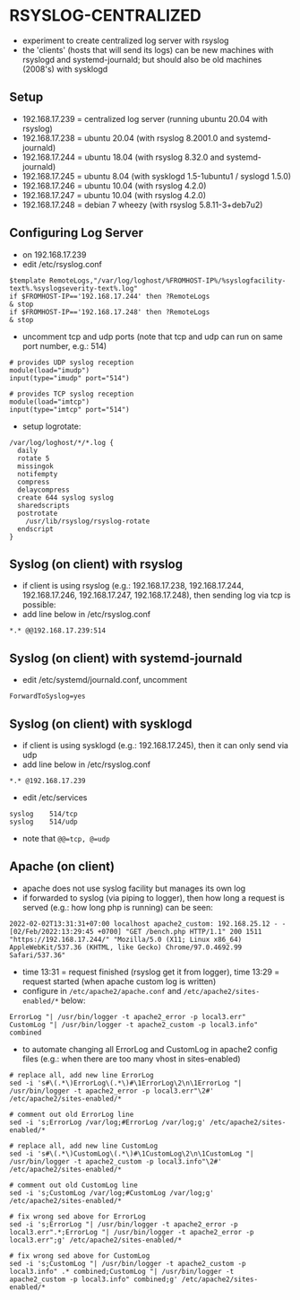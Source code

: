 # RSYSLOG-CENTRALIZED

- experiment to create centralized log server with rsyslog
- the 'clients' (hosts that will send its logs) can be new machines with rsyslogd and systemd-journald; but should also be old machines (2008's) with sysklogd

## Setup
- 192.168.17.239 = centralized log server (running ubuntu 20.04 with rsyslog)
- 192.168.17.238 = ubuntu 20.04 (with rsyslog 8.2001.0 and systemd-journald)
- 192.168.17.244 = ubuntu 18.04 (with rsyslog 8.32.0 and systemd-journald)
- 192.168.17.245 = ubuntu 8.04 (with sysklogd 1.5-1ubuntu1 / syslogd 1.5.0)
- 192.168.17.246 = ubuntu 10.04 (with rsyslog 4.2.0)
- 192.168.17.247 = ubuntu 10.04 (with rsyslog 4.2.0)
- 192.168.17.248 = debian 7 wheezy (with rsyslog 5.8.11-3+deb7u2)

## Configuring Log Server
- on 192.168.17.239
- edit /etc/rsyslog.conf
```
$template RemoteLogs,"/var/log/loghost/%FROMHOST-IP%/%syslogfacility-text%.%syslogseverity-text%.log"
if $FROMHOST-IP=='192.168.17.244' then ?RemoteLogs
& stop
if $FROMHOST-IP=='192.168.17.248' then ?RemoteLogs
& stop
```
- uncomment tcp and udp ports (note that tcp and udp can run on same port number, e.g.: 514)
```
# provides UDP syslog reception
module(load="imudp")
input(type="imudp" port="514")

# provides TCP syslog reception
module(load="imtcp")
input(type="imtcp" port="514")
```
- setup logrotate:
```
/var/log/loghost/*/*.log {
  daily
  rotate 5
  missingok
  notifempty
  compress
  delaycompress
  create 644 syslog syslog
  sharedscripts
  postrotate
    /usr/lib/rsyslog/rsyslog-rotate
  endscript
}
```

## Syslog (on client) with rsyslog
- if client is using rsyslog (e.g.: 192.168.17.238, 192.168.17.244, 192.168.17.246, 192.168.17.247, 192.168.17.248), then sending log via tcp is possible:
- add line below in /etc/rsyslog.conf
```
*.* @@192.168.17.239:514
```

## Syslog (on client) with systemd-journald
- edit /etc/systemd/journald.conf, uncomment
```
ForwardToSyslog=yes
```

## Syslog (on client) with sysklogd
- if client is using sysklogd (e.g.: 192.168.17.245), then it can only send via udp
- add line below in /etc/rsyslog.conf
```
*.* @192.168.17.239
```
- edit /etc/services
```
syslog    514/tcp
syslog    514/udp
```
- note that ```@@=tcp, @=udp```

## Apache (on client)
- apache does not use syslog facility but manages its own log
- if forwarded to syslog (via piping to logger), then how long a request is served (e.g.: how long php is running) can be seen:
```
2022-02-02T13:31:31+07:00 localhost apache2_custom: 192.168.25.12 - - [02/Feb/2022:13:29:45 +0700] "GET /bench.php HTTP/1.1" 200 1511 "https://192.168.17.244/" "Mozilla/5.0 (X11; Linux x86_64) AppleWebKit/537.36 (KHTML, like Gecko) Chrome/97.0.4692.99 Safari/537.36"
```
- time 13:31 = request finished (rsyslog get it from logger), time 13:29 = request started (when apache custom log is written)
- configure in ```/etc/apache2/apache.conf``` and ```/etc/apache2/sites-enabled/*``` below:
```
ErrorLog "| /usr/bin/logger -t apache2_error -p local3.err"
CustomLog "| /usr/bin/logger -t apache2_custom -p local3.info" combined
```

- to automate changing all ErrorLog and CustomLog in apache2 config files (e.g.: when there are too many vhost in sites-enabled)
```
# replace all, add new line ErrorLog
sed -i 's#\(.*\)ErrorLog\(.*\)#\1ErrorLog\2\n\1ErrorLog "| /usr/bin/logger -t apache2_error -p local3.err"\2#' /etc/apache2/sites-enabled/*

# comment out old ErrorLog line
sed -i 's;ErrorLog /var/log;#ErrorLog /var/log;g' /etc/apache2/sites-enabled/*

# replace all, add new line CustomLog
sed -i 's#\(.*\)CustomLog\(.*\)#\1CustomLog\2\n\1CustomLog "| /usr/bin/logger -t apache2_custom -p local3.info"\2#' /etc/apache2/sites-enabled/*

# comment out old CustomLog line
sed -i 's;CustomLog /var/log;#CustomLog /var/log;g' /etc/apache2/sites-enabled/*

# fix wrong sed above for ErrorLog
sed -i 's;ErrorLog "| /usr/bin/logger -t apache2_error -p local3.err".*;ErrorLog "| /usr/bin/logger -t apache2_error -p local3.err";g' /etc/apache2/sites-enabled/*

# fix wrong sed above for CustomLog
sed -i 's;CustomLog "| /usr/bin/logger -t apache2_custom -p local3.info" .* combined;CustomLog "| /usr/bin/logger -t apache2_custom -p local3.info" combined;g' /etc/apache2/sites-enabled/*
```
